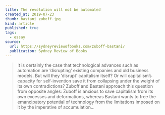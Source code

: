 ```yaml
---
title: The revolution will not be automated
created_at: 2019-07-23
thumb: bastani_zuboff.jpg
kind: article
published: true
tags:
  - essay
source:
  url: https://sydneyreviewofbooks.com/zuboff-bastani/
  publication: Sydney Review of Books
---
```


> It is certainly the case that technological advances such as automation are ‘disrupting’ existing companies and old business models. But will they ‘disrupt’ capitalism itself? Or will capitalism’s capacity for self-invention save it from collapsing under the weight of its own contradictions? Zuboff and Bastani approach this question from opposite angles: Zuboff is anxious to save capitalism from its own excesses and deformations, whereas Bastani wants to free the emancipatory potential of technology from the limitations imposed on it by the imperative of accumulation...
